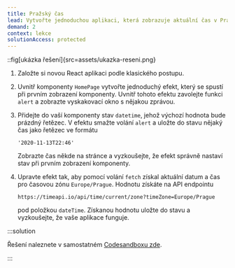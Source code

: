 ```yaml
---
title: Pražský čas
lead: Vytvořte jednoduchou aplikaci, která zobrazuje aktuální čas v Praze.
demand: 2
context: lekce
solutionAccess: protected
---
```


::fig[ukázka řešení]{src=assets/ukazka-reseni.png}

1. Založte si novou React aplikaci podle klasického postupu.
1. Uvnitř komponenty `HomePage` vytvořte jednoduchý efekt, který se spustí při prvním zobrazení komponenty. Uvnitř tohoto efektu zavolejte funkci `alert` a zobrazte vyskakovací okno s nějakou zprávou.
1. Přidejte do vaší komponenty stav `datetime`, jehož výchozí hodnota bude prázdný řetězec. V efektu smažte volání `alert` a uložte do stavu nějaký čas jako řetězec ve formátu

   ```
   '2020-11-13T22:46'
   ```

   Zobrazte čas někde na stránce a vyzkoušejte, že efekt správně nastaví stav při prvním zobrazení komponenty.

1. Upravte efekt tak, aby pomocí volání `fetch` získal aktuální datum a čas pro časovou zónu `Europe/Prague`. Hodnotu získáte na API endpointu

   ```text
   https://timeapi.io/api/time/current/zone?timeZone=Europe/Prague
   ```

   pod položkou `dateTime`. Získanou hodnotu uložte do stavu a vyzkoušejte, že vaše aplikace funguje.

:::solution

Řešení naleznete v samostatném [Codesandboxu zde](https://codesandbox.io/s/da-web-prazsky-cas-8n3ruv?file=/src/App.jsx).

:::
